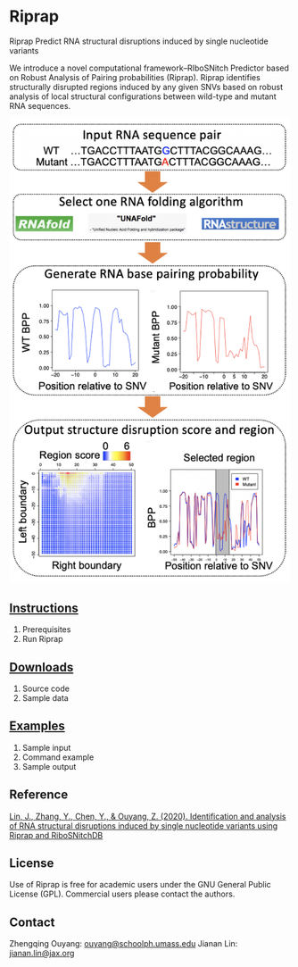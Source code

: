 # Riprap
Riprap Predict RNA structural disruptions induced by single nucleotide variants 

We introduce a novel computational framework–RIboSNitch Predictor based on Robust Analysis of Pairing probabilities (Riprap). Riprap identifies structurally disrupted regions induced by any given SNVs based on robust analysis of local structural configurations between wild-type and mutant RNA sequences.

![alt text](flowchart.png)

## [Instructions](Instructions.md)
1. Prerequisites
2. Run Riprap

## [Downloads](Downloads.md)
1. Source code
2. Sample data

## [Examples](Examples.md)
1. Sample input
2. Command example
3. Sample output

## Reference
[Lin, J., Zhang, Y., Chen, Y., & Ouyang, Z. (2020). Identification and analysis of RNA structural disruptions induced by single nucleotide variants using Riprap and RiboSNitchDB](https://academic.oup.com/nargab/article/2/3/lqaa057/5892759?login=true)

## License
Use of Riprap is free for academic users under the GNU General Public License (GPL). Commercial users please contact the authors.

## Contact
Zhengqing Ouyang: ouyang@schoolph.umass.edu
Jianan Lin: jianan.lin@jax.org

